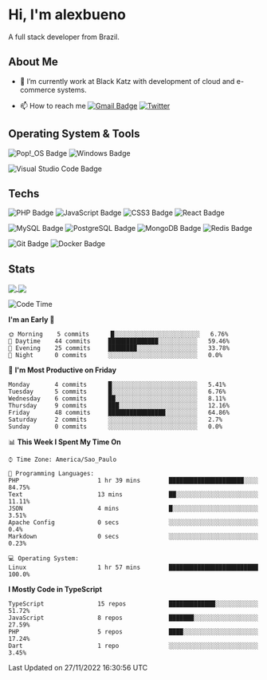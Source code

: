# Hi, I'm alexbueno

A full stack developer from Brazil.

## About Me

- 🌱 I’m currently work at Black Katz with development of cloud and e-commerce systems.

- 📫 How to reach me [![Gmail Badge](https://img.shields.io/badge/-gmail-c14438?style=for-the-badge&logo=Gmail&logoColor=ffffff)](mailto:alexsandrofbueno@gmail.com) [![Twitter](https://img.shields.io/badge/twitter-1DA1F2.svg?style=for-the-badge&logo=twitter&logoColor=ffffff)](https://twitter.com/Alex_Bueno_7)

## Operating System & Tools

![Pop!_OS Badge](https://img.shields.io/badge/Pop!__OS-48B9C7?logo=popos&logoColor=fff&style=flat)
![Windows Badge](https://img.shields.io/badge/Windows-0078D6?logo=windows&logoColor=fff&style=flat)

![Visual Studio Code Badge](https://img.shields.io/badge/Visual%20Studio%20Code-007ACC?logo=visualstudiocode&logoColor=fff&style=flat)

## Techs

![PHP Badge](https://img.shields.io/badge/PHP-777BB4?logo=php&logoColor=fff&style=flat)
![JavaScript Badge](https://img.shields.io/badge/JavaScript-F7DF1E?logo=javascript&logoColor=000&style=flat)
![CSS3 Badge](https://img.shields.io/badge/CSS3-1572B6?logo=css3&logoColor=fff&style=flat)
![React Badge](https://img.shields.io/badge/React-61DAFB?logo=react&logoColor=000&style=flat)

![MySQL Badge](https://img.shields.io/badge/MySQL-4479A1?logo=mysql&logoColor=fff&style=flat)
![PostgreSQL Badge](https://img.shields.io/badge/PostgreSQL-4169E1?logo=postgresql&logoColor=fff&style=flat)
![MongoDB Badge](https://img.shields.io/badge/MongoDB-47A248?logo=mongodb&logoColor=fff&style=flat)
![Redis Badge](https://img.shields.io/badge/Redis-DC382D?logo=redis&logoColor=fff&style=flat)

![Git Badge](https://img.shields.io/badge/Git-F05032?logo=git&logoColor=fff&style=flat)
![Docker Badge](https://img.shields.io/badge/Docker-2496ED?logo=docker&logoColor=fff&style=flat)


## Stats

<a href="https://github.com/anuraghazra/github-readme-stats">
  <img align="center" src="https://github-readme-stats.vercel.app/api?username=alexbueno7&hide=contribs,prs&show_icons=true&theme=radical" />
</a>
<a href="https://github.com/anuraghazra/convoychat">
  <img align="center" src="https://github-readme-stats.vercel.app/api/top-langs/?username=alexbueno7" />
</a>

<!--START_SECTION:waka-->
![Code Time](http://img.shields.io/badge/Code%20Time-650%20hrs%2042%20mins-blue)

**I'm an Early 🐤** 

```text
🌞 Morning    5 commits      █░░░░░░░░░░░░░░░░░░░░░░░░   6.76% 
🌆 Daytime    44 commits     ██████████████░░░░░░░░░░░   59.46% 
🌃 Evening    25 commits     ████████░░░░░░░░░░░░░░░░░   33.78% 
🌙 Night      0 commits      ░░░░░░░░░░░░░░░░░░░░░░░░░   0.0%

```
📅 **I'm Most Productive on Friday** 

```text
Monday       4 commits      █░░░░░░░░░░░░░░░░░░░░░░░░   5.41% 
Tuesday      5 commits      █░░░░░░░░░░░░░░░░░░░░░░░░   6.76% 
Wednesday    6 commits      ██░░░░░░░░░░░░░░░░░░░░░░░   8.11% 
Thursday     9 commits      ███░░░░░░░░░░░░░░░░░░░░░░   12.16% 
Friday       48 commits     ████████████████░░░░░░░░░   64.86% 
Saturday     2 commits      ░░░░░░░░░░░░░░░░░░░░░░░░░   2.7% 
Sunday       0 commits      ░░░░░░░░░░░░░░░░░░░░░░░░░   0.0%

```


📊 **This Week I Spent My Time On** 

```text
⌚︎ Time Zone: America/Sao_Paulo

💬 Programming Languages: 
PHP                      1 hr 39 mins        █████████████████████░░░░   84.75% 
Text                     13 mins             ██░░░░░░░░░░░░░░░░░░░░░░░   11.11% 
JSON                     4 mins              █░░░░░░░░░░░░░░░░░░░░░░░░   3.51% 
Apache Config            0 secs              ░░░░░░░░░░░░░░░░░░░░░░░░░   0.4% 
Markdown                 0 secs              ░░░░░░░░░░░░░░░░░░░░░░░░░   0.23%

💻 Operating System: 
Linux                    1 hr 57 mins        █████████████████████████   100.0%

```

**I Mostly Code in TypeScript** 

```text
TypeScript               15 repos            █████████████░░░░░░░░░░░░   51.72% 
JavaScript               8 repos             ███████░░░░░░░░░░░░░░░░░░   27.59% 
PHP                      5 repos             ████░░░░░░░░░░░░░░░░░░░░░   17.24% 
Dart                     1 repo              ░░░░░░░░░░░░░░░░░░░░░░░░░   3.45%

```



 Last Updated on 27/11/2022 16:30:56 UTC
<!--END_SECTION:waka-->
